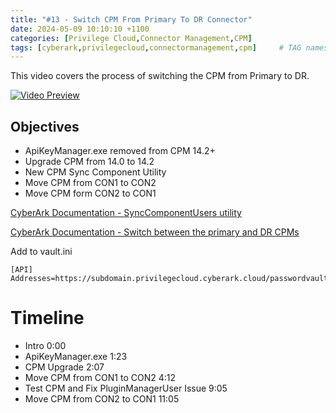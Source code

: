```yaml
---
title: "#13 - Switch CPM From Primary To DR Connector"
date: 2024-05-09 10:10:10 +1100
categories: [Privilege Cloud,Connector Management,CPM]
tags: [cyberark,privilegecloud,connectormanagement,cpm]     # TAG names should always be lowercase
---
```


This video covers the process of switching the CPM from Primary to DR.

[![Video Preview](https://i.ytimg.com/vi/U2v7-9X6vUQ/maxresdefault.jpg)](https://www.youtube.com/watch?v=U2v7-9X6vUQ)

## Objectives
- ApiKeyManager.exe removed from CPM 14.2+
- Upgrade CPM from 14.0 to 14.2
- New CPM Sync Component Utility
- Move CPM from CON1 to CON2
- Move CPM form CON2 to CON1


[CyberArk Documentation - SyncComponentUsers utility](https://docs.cyberark.com/privilege-cloud-shared-services/Latest/en/Content/PASIMP/SystemHealth.htm?Highlight=system%20health#RestoreconnectionforCPM)

[CyberArk Documentation - Switch between the primary and DR CPMs](https://docs.cyberark.com/privilege-cloud-shared-services/Latest/en/Content/Privilege%20Cloud/PrivCloud-CPM-DR-switch.htm)

Add to vault.ini

```
[API]
Addresses=https://subdomain.privilegecloud.cyberark.cloud/passwordvault
```

# Timeline
- Intro 0:00
- ApiKeyManager.exe 1:23
- CPM Upgrade 2:07
- Move CPM from CON1 to CON2 4:12
- Test CPM and Fix PluginManagerUser Issue 9:05
- Move CPM from CON2 to CON1 11:05